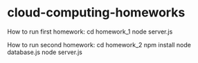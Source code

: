 # cloud-computing-homeworks
How to run first homework:
cd homework_1
node server.js

How to run second homework:
cd homework_2
npm install
node database.js
node server.js
